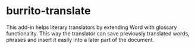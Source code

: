 # burrito-translate
This add-in helps literary translators by extending Word with glossary functionality. This way the translator can save previously translated words, phrases and insert it easily into a later part of the document.
